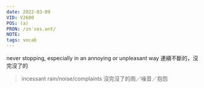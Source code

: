 ```yaml
---
date: 2022-03-09
VID: V2680
POS: (a)
PRON: /ɪnˈses.ənt/
NOTE: 
tags: vocab
---
```



never stopping, especially in an annoying or unpleasant way 連續不斷的，沒完沒了的 

>incessant rain/noise/complaints 沒完沒了的雨／噪音／抱怨